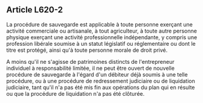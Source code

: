 Article L620-2
----
La procédure de sauvegarde est applicable à toute personne exerçant une activité
commerciale ou artisanale, à tout agriculteur, à toute autre personne physique
exerçant une activité professionnelle indépendante, y compris une profession
libérale soumise à un statut législatif ou réglementaire ou dont le titre est
protégé, ainsi qu'à toute personne morale de droit privé.

A moins qu'il ne s'agisse de patrimoines distincts de l'entrepreneur individuel
à responsabilité limitée, il ne peut être ouvert de nouvelle procédure de
sauvegarde à l'égard d'un débiteur déjà soumis à une telle procédure, ou à une
procédure de redressement judiciaire ou de liquidation judiciaire, tant qu'il
n'a pas été mis fin aux opérations du plan qui en résulte ou que la procédure de
liquidation n'a pas été clôturée.
